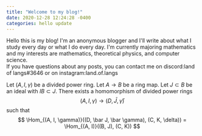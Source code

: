 ```yaml
---
title: "Welcome to my blog!"
date: 2020-12-28 12:24:28 -0400
categories: hello update
---
```

Hello this is my blog! I'm an anonymous blogger and I'll write about what I study every day or what I do every day. I'm currently majoring mathematics and my interests are mathematics, theoretical physics, and computer science. <br/> If you have questions about any posts, you can contact me on discord:land of langs#3646 or on instagram:land.of.langs

Let $(A, I, \gamma)$ be a divided power ring.
Let $A \to B$ be a ring map. Let $J \subset B$ be an ideal
with $IB \subset J$. There exists a homomorphism of
divided power rings
$$
(A, I, \gamma) \longrightarrow (D, \bar J, \bar \gamma)
$$
such that
$$
\Hom_{(A, I, \gamma)}((D, \bar J, \bar \gamma), (C, K, \delta)) =
\Hom_{(A, I)}((B, J), (C, K))
$$
